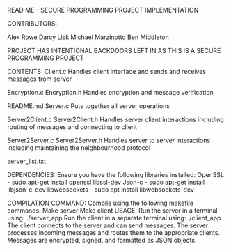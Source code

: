 READ ME - SECURE PROGRAMMING PROJECT IMPLEMENTATION

CONTRIBUTORS:

Alex Rowe
Darcy Lisk
Michael Marzinotto
Ben Middleton

PROJECT HAS INTENTIONAL BACKDOORS LEFT IN AS THIS IS A SECURE PROGRAMMING PROJECT

CONTENTS:
Client.c
Handles client interface and sends and receives messages from server

Encryption.c
Encryption.h
Handles encryption and message verification

README.md
Server.c
Puts together all server operations

Server2Client.c
Server2Client.h
Handles server client interactions including routing of messages and connecting to client

Server2Server.c
Server2Server.h
Handles server to server interactions including maintaining the neighbourhood protocol

server_list.txt

DEPENDENCIES:
Ensure you have the following libraries installed:
OpenSSL - sudo apt-get install openssl libssl-dev
Json-c - sudo apt-get install libjson-c-dev
libwebsockets - sudo apt install libwebsockets-dev


COMPILATION COMMAND:
Compile using the following makefile commands:
Make server
Make client
USAGE:
Run the server in a terminal using:
./server_app
Run the client in a separate terminal using: 
./client_app
The client connects to the server and can send messages. The server processes incoming messages and routes them to the appropriate clients. Messages are encrypted, signed, and formatted as JSON objects.